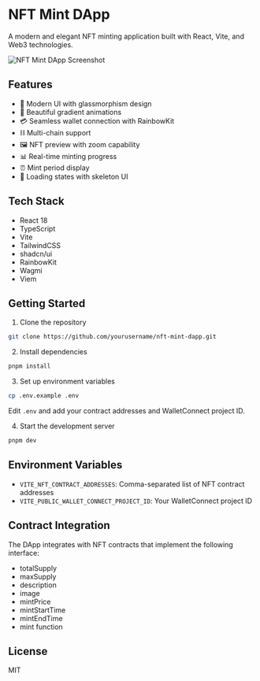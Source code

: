 # NFT Mint DApp

A modern and elegant NFT minting application built with React, Vite, and Web3 technologies.

![NFT Mint DApp Screenshot](./assets/screenshot.png)

## Features

- 🎨 Modern UI with glassmorphism design
- 🌈 Beautiful gradient animations
- 💳 Seamless wallet connection with RainbowKit
- ⛓️ Multi-chain support
- 🖼️ NFT preview with zoom capability
- 📊 Real-time minting progress
- ⏰ Mint period display
- 🔄 Loading states with skeleton UI

## Tech Stack

- React 18
- TypeScript
- Vite
- TailwindCSS
- shadcn/ui
- RainbowKit
- Wagmi
- Viem

## Getting Started

1. Clone the repository
```bash
git clone https://github.com/yourusername/nft-mint-dapp.git
```

2. Install dependencies
```bash
pnpm install
```

3. Set up environment variables
```bash
cp .env.example .env
```
Edit `.env` and add your contract addresses and WalletConnect project ID.

4. Start the development server
```bash
pnpm dev
```

## Environment Variables

- `VITE_NFT_CONTRACT_ADDRESSES`: Comma-separated list of NFT contract addresses
- `VITE_PUBLIC_WALLET_CONNECT_PROJECT_ID`: Your WalletConnect project ID

## Contract Integration

The DApp integrates with NFT contracts that implement the following interface:
- totalSupply
- maxSupply
- description
- image
- mintPrice
- mintStartTime
- mintEndTime
- mint function

## License

MIT
